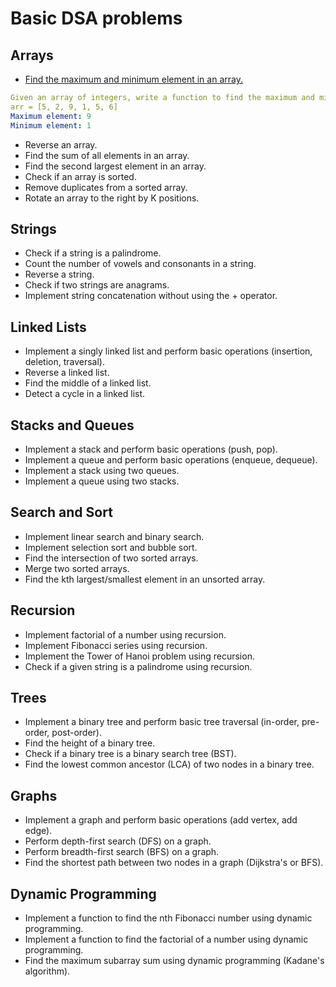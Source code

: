 # Basic DSA problems

## Arrays

- [Find the maximum and minimum element in an array.](https://github.com/rajdyp/rajdyp.github.io/blob/master/python/solutions/max_and_min_in_an_array.md)
```yaml
Given an array of integers, write a function to find the maximum and minimum elements in the array.
arr = [5, 2, 9, 1, 5, 6]
Maximum element: 9
Minimum element: 1
```
- Reverse an array.
- Find the sum of all elements in an array.
- Find the second largest element in an array.
- Check if an array is sorted.
- Remove duplicates from a sorted array.
- Rotate an array to the right by K positions.

## Strings

- Check if a string is a palindrome.
- Count the number of vowels and consonants in a string.
- Reverse a string.
- Check if two strings are anagrams.
- Implement string concatenation without using the + operator.

## Linked Lists

- Implement a singly linked list and perform basic operations (insertion, deletion, traversal).
- Reverse a linked list.
- Find the middle of a linked list.
- Detect a cycle in a linked list.

## Stacks and Queues

- Implement a stack and perform basic operations (push, pop).
- Implement a queue and perform basic operations (enqueue, dequeue).
- Implement a stack using two queues.
- Implement a queue using two stacks.

##  Search and Sort

- Implement linear search and binary search.
- Implement selection sort and bubble sort.
- Find the intersection of two sorted arrays.
- Merge two sorted arrays.
- Find the kth largest/smallest element in an unsorted array.

## Recursion

- Implement factorial of a number using recursion.
- Implement Fibonacci series using recursion.
- Implement the Tower of Hanoi problem using recursion.
- Check if a given string is a palindrome using recursion.

## Trees

- Implement a binary tree and perform basic tree traversal (in-order, pre-order, post-order).
- Find the height of a binary tree.
- Check if a binary tree is a binary search tree (BST).
- Find the lowest common ancestor (LCA) of two nodes in a binary tree.

## Graphs

- Implement a graph and perform basic operations (add vertex, add edge).
- Perform depth-first search (DFS) on a graph.
- Perform breadth-first search (BFS) on a graph.
- Find the shortest path between two nodes in a graph (Dijkstra's or BFS).

## Dynamic Programming

- Implement a function to find the nth Fibonacci number using dynamic programming.
- Implement a function to find the factorial of a number using dynamic programming.
- Find the maximum subarray sum using dynamic programming (Kadane's algorithm).
